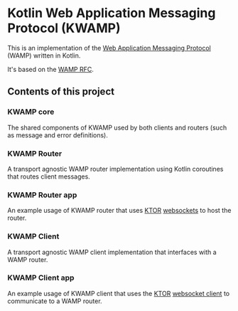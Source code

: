 # Kotlin Web Application Messaging Protocol (KWAMP)
This is an implementation of the [Web Application Messaging Protocol](https://wamp-proto.org/) (WAMP) written in Kotlin.

It's based on the [WAMP RFC](https://wamp-proto.org/static/rfc/draft-oberstet-hybi-crossbar-wamp.html).

## Contents of this project
### KWAMP core
The shared components of KWAMP used by both clients and routers (such as message and error definitions).

### KWAMP Router
A transport agnostic WAMP router implementation using Kotlin coroutines that routes client messages.

### KWAMP Router app
An example usage of KWAMP router that uses [KTOR](https://ktor.io/) [websockets](https://ktor.io/servers/features/websockets.html) to host the router.

### KWAMP Client
A transport agnostic WAMP client implementation that interfaces with a WAMP router.

### KWAMP Client app
An example usage of KWAMP client that uses the [KTOR](https://ktor.io/) [websocket client](https://ktor.io/clients/websockets.html) to communicate to a WAMP router.